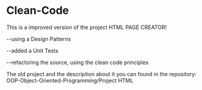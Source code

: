 # Clean-Code

This is a improved version of the project HTML PAGE CREATOR!

--using a Design Patterns

--added a Unit Tests

--refactoring the source, using the clean code principles

The old project and the description about it you can found in the repository: 
OOP-Object-Oriented-Programming/Project HTML
